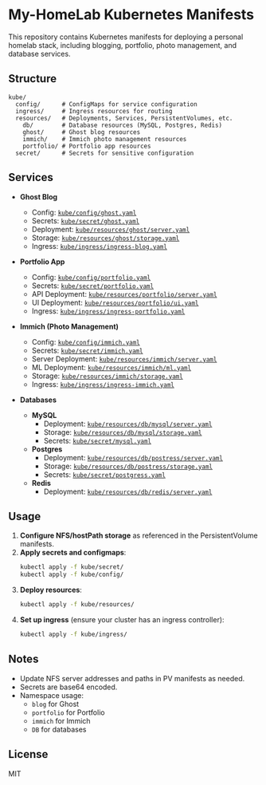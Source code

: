 # My-HomeLab Kubernetes Manifests

This repository contains Kubernetes manifests for deploying a personal homelab stack, including blogging, portfolio, photo management, and database services.

## Structure

```
kube/
  config/      # ConfigMaps for service configuration
  ingress/     # Ingress resources for routing
  resources/   # Deployments, Services, PersistentVolumes, etc.
    db/        # Database resources (MySQL, Postgres, Redis)
    ghost/     # Ghost blog resources
    immich/    # Immich photo management resources
    portfolio/ # Portfolio app resources
  secret/      # Secrets for sensitive configuration
```

## Services

- **Ghost Blog**  
  - Config: [`kube/config/ghost.yaml`](kube/config/ghost.yaml)  
  - Secrets: [`kube/secret/ghost.yaml`](kube/secret/ghost.yaml)  
  - Deployment: [`kube/resources/ghost/server.yaml`](kube/resources/ghost/server.yaml)  
  - Storage: [`kube/resources/ghost/storage.yaml`](kube/resources/ghost/storage.yaml)  
  - Ingress: [`kube/ingress/ingress-blog.yaml`](kube/ingress/ingress-blog.yaml)

- **Portfolio App**  
  - Config: [`kube/config/portfolio.yaml`](kube/config/portfolio.yaml)  
  - Secrets: [`kube/secret/portfolio.yaml`](kube/secret/portfolio.yaml)  
  - API Deployment: [`kube/resources/portfolio/server.yaml`](kube/resources/portfolio/server.yaml)  
  - UI Deployment: [`kube/resources/portfolio/ui.yaml`](kube/resources/portfolio/ui.yaml)  
  - Ingress: [`kube/ingress/ingress-portfolio.yaml`](kube/ingress/ingress-portfolio.yaml)

- **Immich (Photo Management)**  
  - Config: [`kube/config/immich.yaml`](kube/config/immich.yaml)  
  - Secrets: [`kube/secret/immich.yaml`](kube/secret/immich.yaml)  
  - Server Deployment: [`kube/resources/immich/server.yaml`](kube/resources/immich/server.yaml)  
  - ML Deployment: [`kube/resources/immich/ml.yaml`](kube/resources/immich/ml.yaml)  
  - Storage: [`kube/resources/immich/storage.yaml`](kube/resources/immich/storage.yaml)  
  - Ingress: [`kube/ingress/ingress-immich.yaml`](kube/ingress/ingress-immich.yaml)

- **Databases**
  - **MySQL**  
    - Deployment: [`kube/resources/db/mysql/server.yaml`](kube/resources/db/mysql/server.yaml)  
    - Storage: [`kube/resources/db/mysql/storage.yaml`](kube/resources/db/mysql/storage.yaml)  
    - Secrets: [`kube/secret/mysql.yaml`](kube/secret/mysql.yaml)
  - **Postgres**  
    - Deployment: [`kube/resources/db/postress/server.yaml`](kube/resources/db/postress/server.yaml)  
    - Storage: [`kube/resources/db/postress/storage.yaml`](kube/resources/db/postress/storage.yaml)  
    - Secrets: [`kube/secret/postgress.yaml`](kube/secret/postgress.yaml)
  - **Redis**  
    - Deployment: [`kube/resources/db/redis/server.yaml`](kube/resources/db/redis/server.yaml)

## Usage

1. **Configure NFS/hostPath storage** as referenced in the PersistentVolume manifests.
2. **Apply secrets and configmaps**:
   ```sh
   kubectl apply -f kube/secret/
   kubectl apply -f kube/config/
   ```
3. **Deploy resources**:
   ```sh
   kubectl apply -f kube/resources/
   ```
4. **Set up ingress** (ensure your cluster has an ingress controller):
   ```sh
   kubectl apply -f kube/ingress/
   ```

## Notes

- Update NFS server addresses and paths in PV manifests as needed.
- Secrets are base64 encoded.
- Namespace usage:  
  - `blog` for Ghost  
  - `portfolio` for Portfolio  
  - `immich` for Immich  
  - `DB` for databases

## License

MIT